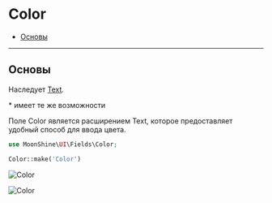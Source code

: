 # Color

- [Основы](#basics)

---

<a name="basics"></a>
## Основы

Наследует [Text](/docs/{{version}}/fields/text).

\* имеет те же возможности

Поле Color является расширением Text, которое предоставляет удобный способ для ввода цвета.

```php
use MoonShine\UI\Fields\Color; 

Color::make('Color')
```

![Color](https://moonshine-laravel.com/screenshots/color.png)

![Color](https://moonshine-laravel.com/screenshots/color_dark.png)
